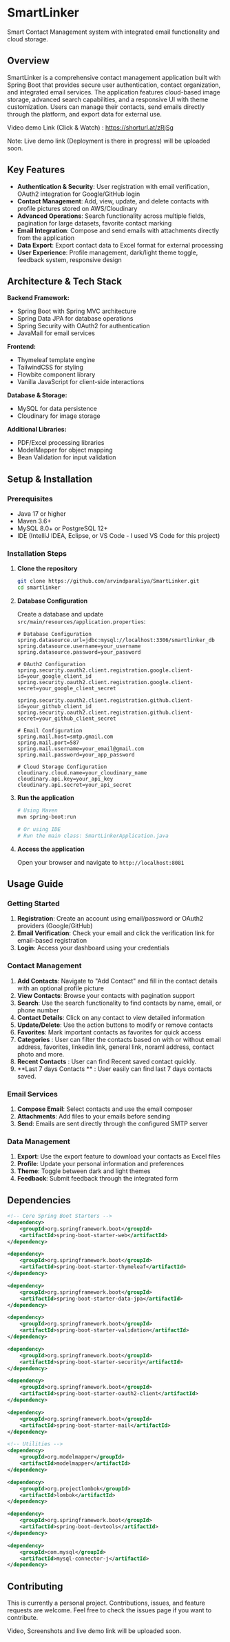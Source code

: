 # SmartLinker

Smart Contact Management system with integrated email functionality and cloud storage.

## Overview

SmartLinker is a comprehensive contact management application built with Spring Boot that provides secure user authentication, contact organization, and integrated email services. 
The application features cloud-based image storage, advanced search capabilities, and a responsive UI with theme customization. 
Users can manage their contacts, send emails directly through the platform, and export data for external use.


Video demo Link (Click & Watch) : https://shorturl.at/zRjSg

Note: 
Live demo link (Deployment is there in progress) will be uploaded soon.

## Key Features

- **Authentication & Security**: User registration with email verification, OAuth2 integration for Google/GitHub login
- **Contact Management**: Add, view, update, and delete contacts with profile pictures stored on AWS/Cloudinary
- **Advanced Operations**: Search functionality across multiple fields, pagination for large datasets, favorite contact marking
- **Email Integration**: Compose and send emails with attachments directly from the application
- **Data Export**: Export contact data to Excel format for external processing
- **User Experience**: Profile management, dark/light theme toggle, feedback system, responsive design

## Architecture & Tech Stack

**Backend Framework:**
- Spring Boot with Spring MVC architecture
- Spring Data JPA for database operations
- Spring Security with OAuth2 for authentication
- JavaMail for email services

**Frontend:**
- Thymeleaf template engine
- TailwindCSS for styling
- Flowbite component library
- Vanilla JavaScript for client-side interactions

**Database & Storage:**
- MySQL for data persistence
- Cloudinary for image storage

**Additional Libraries:**
- PDF/Excel processing libraries
- ModelMapper for object mapping
- Bean Validation for input validation

## Setup & Installation

### Prerequisites

- Java 17 or higher
- Maven 3.6+
- MySQL 8.0+ or PostgreSQL 12+
- IDE (IntelliJ IDEA, Eclipse, or VS Code - I used VS Code for this project)

### Installation Steps

1. **Clone the repository**
   ```bash
   git clone https://github.com/arvindparaliya/SmartLinker.git
   cd smartlinker
   ```

2. **Database Configuration**
   
   Create a database and update `src/main/resources/application.properties`:
   ```properties
   # Database Configuration
   spring.datasource.url=jdbc:mysql://localhost:3306/smartlinker_db
   spring.datasource.username=your_username
   spring.datasource.password=your_password
   
   # OAuth2 Configuration
   spring.security.oauth2.client.registration.google.client-id=your_google_client_id
   spring.security.oauth2.client.registration.google.client-secret=your_google_client_secret
   
   spring.security.oauth2.client.registration.github.client-id=your_github_client_id
   spring.security.oauth2.client.registration.github.client-secret=your_github_client_secret
   
   # Email Configuration
   spring.mail.host=smtp.gmail.com
   spring.mail.port=587
   spring.mail.username=your_email@gmail.com
   spring.mail.password=your_app_password
   
   # Cloud Storage Configuration
   cloudinary.cloud.name=your_cloudinary_name
   cloudinary.api.key=your_api_key
   cloudinary.api.secret=your_api_secret
   ```

3. **Run the application**
   ```bash
   # Using Maven
   mvn spring-boot:run
   
   # Or using IDE
   # Run the main class: SmartLinkerApplication.java
   ```

4. **Access the application**
   
   Open your browser and navigate to `http://localhost:8081`

## Usage Guide

### Getting Started

1. **Registration**: Create an account using email/password or OAuth2 providers (Google/GitHub)
2. **Email Verification**: Check your email and click the verification link for email-based registration
3. **Login**: Access your dashboard using your credentials

### Contact Management

1. **Add Contacts**: Navigate to "Add Contact" and fill in the contact details with an optional profile picture
2. **View Contacts**: Browse your contacts with pagination support
3. **Search**: Use the search functionality to find contacts by name, email, or phone number
4. **Contact Details**: Click on any contact to view detailed information
5. **Update/Delete**: Use the action buttons to modify or remove contacts
6. **Favorites**: Mark important contacts as favorites for quick access
7. **Categories** : User can filter the contacts based on with or without email address, favorites, linkedin link, general link, noraml address, contact photo and more.
8. **Recent Contacts** : User can find Recent saved contact quickly.
9. **Last 7 days Contacts ** : User easily can find last 7 days contacts saved.

### Email Services

1. **Compose Email**: Select contacts and use the email composer
2. **Attachments**: Add files to your emails before sending
3. **Send**: Emails are sent directly through the configured SMTP server

### Data Management

1. **Export**: Use the export feature to download your contacts as Excel files
2. **Profile**: Update your personal information and preferences
3. **Theme**: Toggle between dark and light themes
4. **Feedback**: Submit feedback through the integrated form

## Dependencies

```xml
<!-- Core Spring Boot Starters -->
<dependency>
    <groupId>org.springframework.boot</groupId>
    <artifactId>spring-boot-starter-web</artifactId>
</dependency>

<dependency>
    <groupId>org.springframework.boot</groupId>
    <artifactId>spring-boot-starter-thymeleaf</artifactId>
</dependency>

<dependency>
    <groupId>org.springframework.boot</groupId>
    <artifactId>spring-boot-starter-data-jpa</artifactId>
</dependency>

<dependency>
    <groupId>org.springframework.boot</groupId>
    <artifactId>spring-boot-starter-validation</artifactId>
</dependency>

<dependency>
    <groupId>org.springframework.boot</groupId>
    <artifactId>spring-boot-starter-security</artifactId>
</dependency>

<dependency>
    <groupId>org.springframework.boot</groupId>
    <artifactId>spring-boot-starter-oauth2-client</artifactId>
</dependency>

<dependency>
    <groupId>org.springframework.boot</groupId>
    <artifactId>spring-boot-starter-mail</artifactId>
</dependency>

<!-- Utilities -->
<dependency>
    <groupId>org.modelmapper</groupId>
    <artifactId>modelmapper</artifactId>
</dependency>

<dependency>
    <groupId>org.projectlombok</groupId>
    <artifactId>lombok</artifactId>
</dependency>

<dependency>
    <groupId>org.springframework.boot</groupId>
    <artifactId>spring-boot-devtools</artifactId>
</dependency>

<dependency>
    <groupId>com.mysql</groupId>
    <artifactId>mysql-connector-j</artifactId>
</dependency>
```

## Contributing

This is currently a personal project. Contributions, issues, and feature requests are welcome. Feel free to check the issues page if you want to contribute.

Video, Screenshots and live demo link will be uploaded soon.

